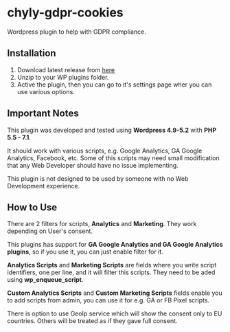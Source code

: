 # chyly-gdpr-cookies

Wordpress plugin to help with GDPR compliance.

## Installation

1. Download latest release from [here](https://github.com/tomaschyly/GdprCookies/releases)
2. Unzip to your WP plugins folder.
3. Active the plugin, then you can go to it's settings page wher you can use various options.

## Important Notes

This plugin was developed and tested using **Wordpress 4.9-5.2** with **PHP 5.5 - 7.1**.

It should work with various scripts, e.g. Google Analytics, GA Google Analytics, Facebook, etc. Some of this scripts may need small modification that any Web Developer should have no issue implementing.

This plugin is not designed to be used by someone with no Web Development experience.

## How to Use

There are 2 filters for scripts, **Analytics** and **Marketing**. They work depending on User's consent.

This plugins has support for **GA Google Analytics and GA Google Analytics plugins**, so if you use it, you can just enable filter for it.

**Analytics Scripts** and **Marketing Scripts** are fields where you write script identifiers, one per line, and it will filter this scripts. They need to be aded using **wp_enqueue_script**.

**Custom Analytics Scripts** and **Custom Marketing Scripts** fields enable you to add scripts from admin, you can use it for e.g. GA or FB Pixel scripts.

There is option to use GeoIp service which will show the consent only to EU countries. Others will be treated as if they gave full consent.
